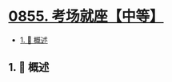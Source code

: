 # [0855. 考场就座【中等】](https://github.com/Tdahuyou/TNotes.leetcode/tree/main/notes/0855.%20%E8%80%83%E5%9C%BA%E5%B0%B1%E5%BA%A7%E3%80%90%E4%B8%AD%E7%AD%89%E3%80%91)

<!-- region:toc -->

- [1. 📝 概述](#1--概述)

<!-- endregion:toc -->

## 1. 📝 概述
